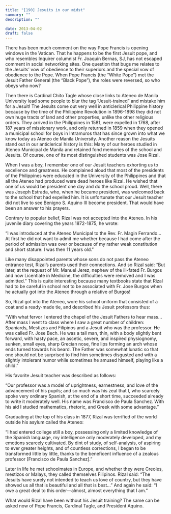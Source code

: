 ```yaml
---
title: "[190] Jesuits in our midst"
summary: ""
description: ""

date: 2013-04-02
draft: false
---
```


There has been much comment on the way Pope Francis is opening windows in the Vatican. That he happens to be the first Jesuit pope, and who resembles Inquirer columnist Fr. Joaquin Bernas, SJ, has not escaped comment in social networking sites. One question that bugs me relates to the Jesuits’ vow of obedience to their superiors and the special vow of obedience to the Pope. When Pope Francis (the “White Pope”) met the Jesuit Father General (the “Black Pope”), the roles were reversed, so who obeys who now?

Then there is Cardinal Chito Tagle whose close links to Ateneo de Manila University lead some people to blur the tag “Jesuit-trained” and mistake him for a Jesuit! The Jesuits come out very well in anticlerical Philippine history because by the time of the Philippine Revolution in 1896-1898 they did not own huge tracts of land and other properties, unlike the other religious orders. They arrived in the Philippines in 1581, were expelled in 1768, after 187 years of missionary work, and only returned in 1859 when they opened a municipal school for boys in Intramuros that has since grown into what we know today as Ateneo de Manila University. Another reason the Jesuits stand out in our anticlerical history is this: Many of our heroes studied in Ateneo Municipal de Manila and retained fond memories of the school and Jesuits. Of course, one of its most distinguished students was Jose Rizal.

When I was a boy, I remember one of our Jesuit teachers exhorting us to excellence and greatness. He complained aloud that most of the presidents of the Philippines were educated in the University of the Philippines and that all the Ateneo had produced were dead heroes like Rizal. He wished that one of us would be president one day and do the school proud. Well, there was Joseph Estrada, who, when he became president, was welcomed back to the school that had expelled him. It is unfortunate that our Jesuit teacher did not live to see Benigno S. Aquino III become president. That would have been an answer to his prayers.

Contrary to popular belief, Rizal was not accepted into the Ateneo. In his juvenile diary covering the years 1872-1875, he wrote:

“I was introduced at the Ateneo Municipal to the Rev. Fr. Magin Ferrando… At first he did not want to admit me whether because I had come after the period of admission was over or because of my rather weak constitution and short stature: I was then 11 years old.”

Like many disappointed parents whose sons do not pass the Ateneo entrance test, Rizal’s parents used their connections. And so Rizal said: “But later, at the request of Mr. Manuel Jerez, nephew of the ill-fated Fr. Burgos and now Licentiate in Medicine, the difficulties were removed and I was admitted.” This is quite interesting because many textbooks state that Rizal had to be careful in school not to be associated with Fr. Jose Burgos when he actually got into the Ateneo through a relative of Burgos!

So, Rizal got into the Ateneo, wore his school uniform that consisted of a coat and a ready-made tie, and described his Jesuit professors thus:

“With what fervor I entered the chapel of the Jesuit Fathers to hear mass… After mass I went to class where I saw a great number of children: Spaniards, Mestizos and Filipinos and a Jesuit who was the professor. He was called Fr. Jose Bech. He was a tall man, thin, with a body slightly bent forward, with hasty pace, an ascetic, severe, and inspired physiognomy, sunken, small eyes, sharp Grecian nose, fine lips forming an arch whose ends turned towards his beard. The Father was somewhat lunatic so that one should not be surprised to find him sometimes disgusted and with a slightly intolerant humor while sometimes he amused himself, playing like a child.”

His favorite Jesuit teacher was described as follows:

“Our professor was a model of uprightness, earnestness, and love of the advancement of his pupils; and so much was his zeal that I, who scarcely spoke very ordinary Spanish, at the end of a short time, succeeded already to write it moderately well. His name was Francisco de Paula Sanchez. With his aid I studied mathematics, rhetoric, and Greek with some advantage.”

Graduating at the top of his class in 1877, Rizal was terrified of the world outside his asylum called the Ateneo:

“I had entered college still a boy, possessing only a limited knowledge of the Spanish language, my intelligence only moderately developed, and my emotions scarcely cultivated. By dint of study, of self-analysis, of aspiring to ever greater heights, and of countless corrections, I began to be transformed little by little, thanks to the beneficent influence of a zealous professor [Francisco de Paula Sanchez].”

Later in life he met schoolmates in Europe, and whether they were Creoles, mestizos or Malays, they called themselves Filipinos. Rizal said: “The Jesuits have surely not intended to teach us love of country, but they have showed us all that is beautiful and all that is best…” And again he said: “I owe a great deal to this order—almost, almost everything that I am.”

What would Rizal have been without his Jesuit training? The same can be asked now of Pope Francis, Cardinal Tagle, and President Aquino.
